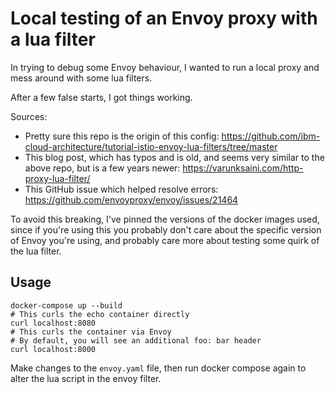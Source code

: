 # Local testing of an Envoy proxy with a lua filter

In trying to debug some Envoy behaviour, I wanted to run a local proxy
and mess around with some lua filters.

After a few false starts, I got things working.

Sources:
* Pretty sure this repo is the origin of this config: https://github.com/ibm-cloud-architecture/tutorial-istio-envoy-lua-filters/tree/master
* This blog post, which has typos and is old, and seems very similar to the
  above repo, but is a few years newer: https://varunksaini.com/http-proxy-lua-filter/
* This GitHub issue which helped resolve errors: https://github.com/envoyproxy/envoy/issues/21464

To avoid this breaking, I've pinned the versions of the docker images used,
since if you're using this you probably don't care about the specific version
of Envoy you're using, and probably care more about testing some quirk of the
lua filter.

## Usage

```
docker-compose up --build
# This curls the echo container directly
curl localhost:8080
# This curls the container via Envoy
# By default, you will see an additional foo: bar header
curl localhost:8000
```

Make changes to the `envoy.yaml` file, then run docker compose again to alter
the lua script in the envoy filter.
